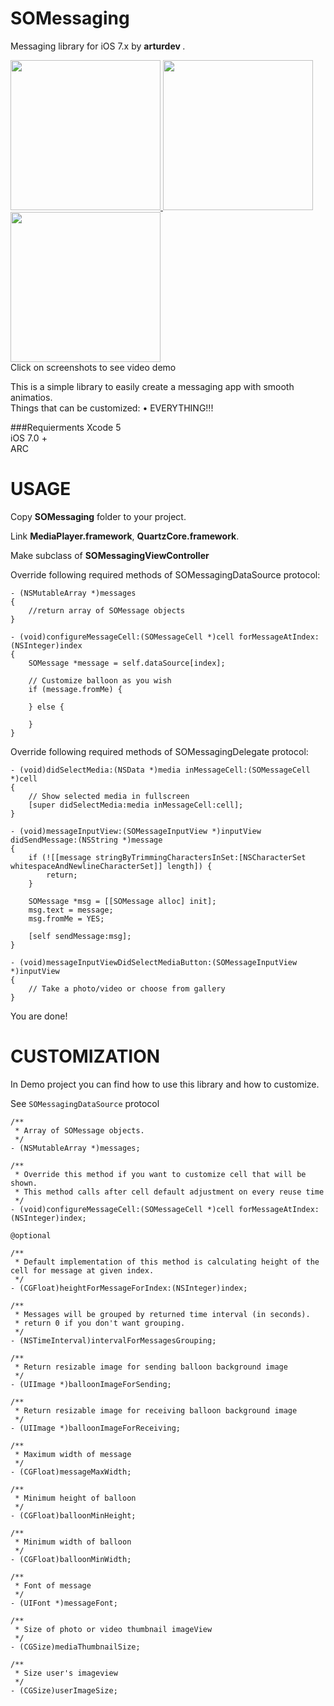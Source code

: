 SOMessaging
===========

Messaging library for iOS 7.x by <b> arturdev </b>.

<a href="https://www.youtube.com/watch?v=AIUhyK_a22U">
<img src="https://raw.githubusercontent.com/arturdev/SOMessaging/master/Screenshots/screen1.jpg" width=240>
<img src="https://raw.githubusercontent.com/arturdev/SOMessaging/master/Screenshots/screen2.jpg" width=240>
<img src="https://raw.githubusercontent.com/arturdev/SOMessaging/master/Screenshots/screen3.jpg" width=240>
</a>
<br>Click on screenshots to see video demo
<br>

This is a simple library to easily create a messaging app with smooth animatios.<br>
Things that can be customized:
• EVERYTHING!!!

###Requierments
Xcode 5 <br>
iOS 7.0 + <br>
ARC 

USAGE
=====
Copy <b>SOMessaging</b> folder to your project.

Link <b>MediaPlayer.framework</b>, <b>QuartzCore.framework</b>.

Make subclass of <b>SOMessagingViewController</b>

Override following required methods of SOMessagingDataSource protocol:
```ObjC
- (NSMutableArray *)messages
{
    //return array of SOMessage objects
}

- (void)configureMessageCell:(SOMessageCell *)cell forMessageAtIndex:(NSInteger)index
{
    SOMessage *message = self.dataSource[index];
    
    // Customize balloon as you wish
    if (message.fromMe) {

    } else {

    }
}
```

Override following required methods of SOMessagingDelegate protocol:
```ObjC
- (void)didSelectMedia:(NSData *)media inMessageCell:(SOMessageCell *)cell
{
    // Show selected media in fullscreen
    [super didSelectMedia:media inMessageCell:cell];
}

- (void)messageInputView:(SOMessageInputView *)inputView didSendMessage:(NSString *)message
{
    if (![[message stringByTrimmingCharactersInSet:[NSCharacterSet whitespaceAndNewlineCharacterSet]] length]) {
        return;
    }

    SOMessage *msg = [[SOMessage alloc] init];
    msg.text = message;
    msg.fromMe = YES;

    [self sendMessage:msg];
}

- (void)messageInputViewDidSelectMediaButton:(SOMessageInputView *)inputView
{
    // Take a photo/video or choose from gallery
}
```

You are done! 

CUSTOMIZATION
=============

In Demo project you can find how to use this library and how to customize.

See ```SOMessagingDataSource``` protocol

```ObjC
/**
 * Array of SOMessage objects.
 */
- (NSMutableArray *)messages;

/**
 * Override this method if you want to customize cell that will be shown.
 * This method calls after cell default adjustment on every reuse time
 */
- (void)configureMessageCell:(SOMessageCell *)cell forMessageAtIndex:(NSInteger)index;

@optional

/**
 * Default implementation of this method is calculating height of the cell for message at given index.
 */
- (CGFloat)heightForMessageForIndex:(NSInteger)index;

/**
 * Messages will be grouped by returned time interval (in seconds).
 * return 0 if you don't want grouping.
 */
- (NSTimeInterval)intervalForMessagesGrouping;

/**
 * Return resizable image for sending balloon background image
 */
- (UIImage *)balloonImageForSending;

/**
 * Return resizable image for receiving balloon background image
 */
- (UIImage *)balloonImageForReceiving;

/**
 * Maximum width of message
 */
- (CGFloat)messageMaxWidth;

/**
 * Minimum height of balloon
 */
- (CGFloat)balloonMinHeight;

/**
 * Minimum width of balloon
 */
- (CGFloat)balloonMinWidth;

/**
 * Font of message
 */
- (UIFont *)messageFont;

/**
 * Size of photo or video thumbnail imageView
 */
- (CGSize)mediaThumbnailSize;

/**
 * Size user's imageview
 */
- (CGSize)userImageSize;
```
